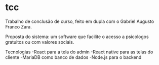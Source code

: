 # tcc

Trabalho de conclusão de curso, feito em dupla com o Gabriel Augusto Franco Zara.

Proposta do sistema: um software que facilite o acesso a psicologos gratuitos ou com valores sociais.

Tecnologias 
-React para a tela do admin
-React native para as telas do cliente
-MariaDB como banco de dados
-Node.js para o backend
